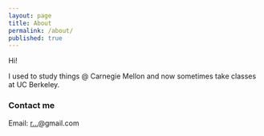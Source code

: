 ```yaml
---
layout: page
title: About
permalink: /about/
published: true
---
```


Hi!

I used to study things @ Carnegie Mellon and now sometimes take classes at UC Berkeley.


### Contact me
Email: 
<a href="http://www.google.com/recaptcha/mailhide/d?k=01PYCOPrK1dOs4tB0KZL6NdA==&amp;c=JoDVDQg-Mj_WPBcb5QWOzlEuWuA8PAe6f_MF0xAol3w=" onclick="window.open('http://www.google.com/recaptcha/mailhide/d?k\07501PYCOPrK1dOs4tB0KZL6NdA\75\75\46c\75JoDVDQg-Mj_WPBcb5QWOzlEuWuA8PAe6f_MF0xAol3w\075', '', 'toolbar=0,scrollbars=0,location=0,statusbar=0,menubar=0,resizable=0,width=500,height=300'); return false;" title="Reveal this e-mail address">r...</a>@gmail.com
